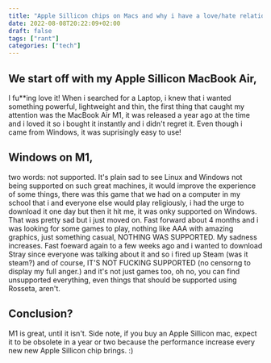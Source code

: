 ```yaml
---
title: "Apple Sillicon chips on Macs and why i have a love/hate relationship with them."
date: 2022-08-08T20:22:09+02:00
draft: false
tags: ["rant"]
categories: ["tech"]
---
```

## We start off with my Apple Sillicon MacBook Air,
I fu**ing love it! When i searched for a Laptop, i knew that i wanted something powerful, lightweight and thin, the first thing that caught my attention was the MacBook Air M1, it was released a year ago at the time and i loved it so i bought it instantly and i didn't regret it. Even though i came from Windows, it was suprisingly easy to use!
## Windows on M1,
two words: not supported. It's plain sad to see Linux and Windows not being supported on such great machines, it would improve the experience of some things, there was this game that we had on a computer in my school that i and everyone else would play religiously, i had the urge to download it one day but then it hit me, it was onky supported on Windows. That was pretty sad but i just moved on.
Fast forward about 4 months and i was looking for some games to play, nothing like AAA with amazing graphics, just something casual, NOTHING WAS SUPPORTED. My sadness increases.
Fast foeward again to a few weeks ago and i wanted to download Stray since everyone was talking about it and so i fired up Steam (was it steam?) and of course, IT'S NOT FUCKING SUPPORTED (no censorng to display my full anger.) and it's not just games too, oh no, you can find unsupported everything, even things that should be supported using Rosseta, aren't.
## Conclusion?
M1 is great, until it isn't. 
Side note, if you buy an Apple Sillicon mac, expect it to be obsolete in a year or two because the performance increase every new new Apple Sillicon chip brings. :)

